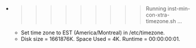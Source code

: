 * >>>>>>>>> Running inst-min-con-xtra-timezone.sh ...
  * Set time zone to EST (America/Montreal) in /etc/timezone.
  * Disk size = 1661876K. Space Used = 4K. Runtime = 00:00:00:01.
